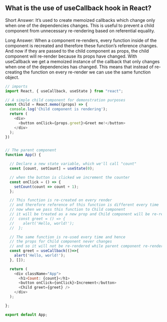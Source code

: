 ## What is the use of useCallback hook in React?
Short Answer:
It’s used to create memoized callbacks which change only when one of the dependencies changes. This is useful to prevent a child component from unnecessary re-rendering based on referential equality.

Long Answer:
When a component re-renders, every function inside of the component is recreated and therefore these function’s reference changes. And now if they are passed to the child component as props, the child component will re-render because its props have changed.
With useCallback we get a memoized instance of the callback that only changes when one of the dependencies has changed. This means that instead of re-creating the function on every re-render we can use the same function object.

```javascript
// imports
import React, { useCallback, useState } from "react";

// A simple child component for demonstration purposes
const Child = React.memo((props) => {
  console.log('Child component is rendering');
  return (
    <div>
      <button onClick={props.greet}>Greet me!</button>
    </div>
  );
})


// The parent component
function App() {

  // Declare a new state variable, which we'll call "count"
  const [count, setCount] = useState(0);

  // when the button is clicked we increment the counter
  const onClick = () => {
    setCount(count => count + 1);
  };

  // This function is re-created on every render
  // and therefore reference of this function is different every time
  // now when we pass this function to Child component
  // it will be treated as a new prop and Child component will be re-rendered
  //  const greet = () => {
  //    alert('Hello, world!');
  //  };

  // The same function is re-used every time and hence
  // the props for Child component never changes
  // and so it will not be re-rendered while parent component re-renders
  const greet = useCallback(()=>{
    alert('Hello, world!');
  }, []);

  return (
    <div className="App">
      <h1>Count: {count}</h1>
      <button onClick={onClick}>Increment</button>
      <Child greet={greet} />
    </div>
  );

};

export default App;
```
